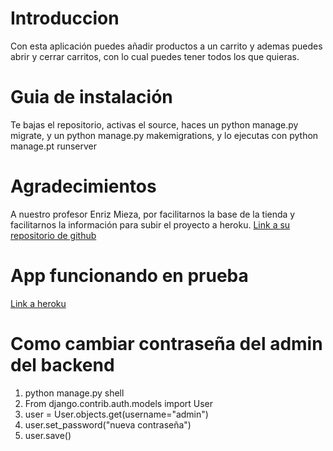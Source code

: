 Introduccion
============
Con esta aplicación puedes añadir productos a un carrito y ademas puedes abrir y cerrar carritos, con lo cual puedes tener todos los que quieras.

Guia de instalación
============
Te bajas el repositorio, activas el source, haces un python manage.py migrate, y un python manage.py makemigrations, y lo ejecutas con python manage.pt runserver

Agradecimientos
============
A nuestro profesor Enriz Mieza, por facilitarnos la base de la tienda y facilitarnos la información para subir el proyecto a heroku.
[Link a su repositorio de github](https://github.com/emieza)

App funcionando en prueba
============
[Link a heroku](https://premiumsport.herokuapp.com/)

Como cambiar contraseña del admin del backend
============
1. python manage.py shell
1. From django.contrib.auth.models import User
1. user = User.objects.get(username="admin")
1. user.set_password("nueva contraseña")
1. user.save()

